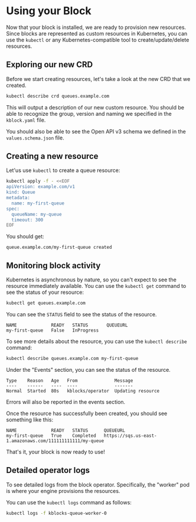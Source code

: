 # Using your Block

Now that your block is installed, we are ready to provision new resources. Since blocks are
represented as custom resources in Kubernetes, you can use the `kubectl` or any
Kubernetes-compatible tool to create/update/delete resources.

## Exploring our new CRD

Before we start creating resources, let's take a look at the new CRD that we created.

```bash
kubectl describe crd queues.example.com
```

This will output a description of our new custom resource. You should be able to recognize the
group, version and naming we specified in the `kblock.yaml` file.

You should also be able to see the Open API v3 schema we defined in the `values.schema.json` file.

## Creating a new resource

Let'us use `kubectl` to create a queue resource:

```bash
kubectl apply -f - <<EOF
apiVersion: example.com/v1
kind: Queue
metadata:
  name: my-first-queue
spec:
  queueName: my-queue
  timeout: 300
EOF
```

You should get:

```
queue.example.com/my-first-queue created
```

## Monitoring block activity

Kubernetes is asynchronous by nature, so you can't expect to see the resource immediately
available. You can use the `kubectl get` command to see the status of your resource:

```bash
kubectl get queues.example.com
```

You can see the `STATUS` field to see the status of the resource.

```
NAME             READY   STATUS       QUEUEURL
my-first-queue   False   InProgress   
```

To see more details about the resource, you can use the `kubectl describe` command:

```bash
kubectl describe queues.example.com my-first-queue
```

Under the "Events" section, you can see the status of the resource.

```
Type    Reason   Age   From              Message
----    ------   ----  ----              -------
Normal  Started  80s   kblocks/operator  Updating resource
```

Errors will also be reported in the events section.

Once the resource has successfully been created, you should see something like this:

```
NAME             READY   STATUS      QUEUEURL
my-first-queue   True    Completed   https://sqs.us-east-1.amazonaws.com/111111111111/my-queue
```

That's it, your block is now ready to use!

## Detailed operator logs

To see detailed logs from the block operator. Specifically, the "worker" pod is where your engine provisions the resources.

You can use the `kubectl logs` command as follows:

```bash
kubectl logs -f kblocks-queue-worker-0
```
